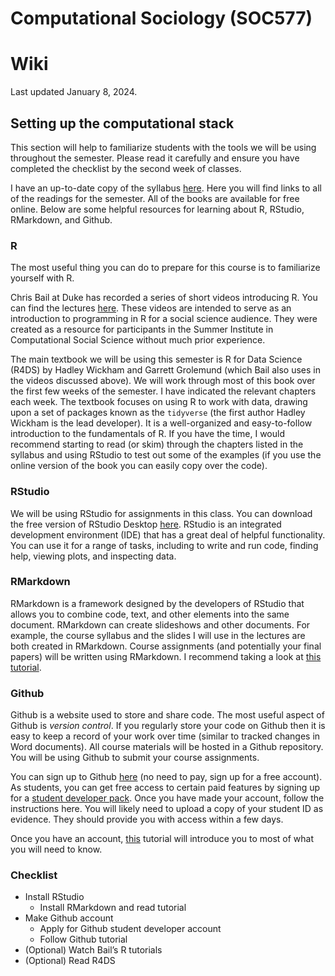 # Computational Sociology (SOC577)

# Wiki

Last updated January 8, 2024.

## Setting up the computational stack

This section will help to familiarize students with the tools we will be using throughout the semester. Please read it carefully and ensure you have completed the checklist by the second week of classes.

I have an up-to-date copy of the syllabus [here](https://github.com/t-davidson/computational-sociology/blob/main/2024/course-materials/syllabus/syllabus.pdf). Here you will find links to all of the readings for the semester. All of the books are available for free online. Below are some helpful resources for learning about R, RStudio, RMarkdown, and Github.

### R
The most useful thing you can do to prepare for this course is to familiarize yourself with R.

Chris Bail at Duke has recorded a series of short videos introducing R. You can find the lectures [here](https://sicss.io/boot_camp/). These videos are intended to serve as an introduction to programming in R for a social science audience. They were created as a resource for participants in the Summer Institute in Computational Social Science without much prior experience.

The main textbook we will be using this semester is R for Data Science (R4DS) by Hadley Wickham and Garrett Grolemund (which Bail also uses in the videos discussed above). We will work through most of this book over the first few weeks of the semester. I have indicated the relevant chapters each week. The textbook focuses on using R to work with data, drawing upon a set of packages known as the `tidyverse` (the first author Hadley Wickham is the lead developer). It is a well-organized and easy-to-follow introduction to the fundamentals of R. If you have the time, I would recommend starting to read (or skim) through the chapters listed in the syllabus and using RStudio to test out some of the examples (if you use the online version of the book you can easily copy over the code).

### RStudio
We will be using RStudio for assignments in this class. You can download the free version of RStudio Desktop [here](https://rstudio.com/products/rstudio/download/). RStudio is an integrated development environment (IDE) that has a great deal of helpful functionality. You can use it for a range of tasks, including to write and run code, finding help, viewing plots, and inspecting data.

### RMarkdown
RMarkdown is a framework designed by the developers of RStudio that allows you to combine code, text, and other elements into the same document. RMarkdown can create slideshows and other documents. For example, the course syllabus and the slides I will use in the lectures are both created in RMarkdown. Course assignments (and potentially your final papers) will be written using RMarkdown. I recommend taking a look at [this tutorial](https://rmarkdown.rstudio.com/lesson-1.html).

### Github
Github is a website used to store and share code. The most useful aspect of Github is *version control*. If you regularly store your code on Github then it is easy to keep a record of your work over time (similar to tracked changes in Word documents). All course materials will be hosted in a Github repository. You will be using Github to submit your course assignments.

You can sign up to Github [here](https://github.com) (no need to pay, sign up for a free account). As students, you can get free access to certain paid features by signing up for a [student developer pack](https://education.github.com/pack). Once you have made your account, follow the instructions here. You will likely need to upload a copy of your student ID as evidence. They should provide you with access within a few days.

Once you have an account, [this](https://guides.github.com/activities/hello-world/) tutorial will introduce you to most of what you will need to know.

### Checklist
  - Install RStudio
    - Install RMarkdown and read tutorial
  - Make Github account
    - Apply for Github student developer account
    - Follow Github tutorial
  - (Optional) Watch Bail’s R tutorials
  - (Optional) Read R4DS
